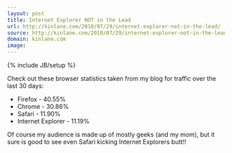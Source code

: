 ```yaml
---
layout: post
title: Internet Explorer NOT in the Lead
url: http://kinlane.com/2010/07/29/internet-explorer-not-in-the-lead/
source: http://kinlane.com/2010/07/29/internet-explorer-not-in-the-lead/
domain: kinlane.com
image: 
---
```

{% include JB/setup %}<p>Check out these browser statistics taken from my blog for traffic over the last 30 days:
<ul class="mainlist">
	<li>Firefox - 40.55%</li>
	<li>Chrome - 30.86%</li>
	<li>Safari - 11.90%</li>
	<li>Internet Explorer - 11.19%</li>
</ul>
Of course my audience is made up of mostly geeks (and my mom), but it sure is good to see even Safari kicking Internet Explorers butt!!</p>

